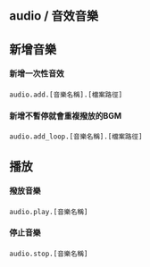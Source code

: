 ## audio / 音效音樂


## 新增音樂

#### 新增一次性音效

```
audio.add.[音樂名稱].[檔案路徑]
```

#### 新增不暫停就會重複撥放的BGM

```
audio.add_loop.[音樂名稱].[檔案路徑]
```

## 播放

#### 撥放音樂

```
audio.play.[音樂名稱]
```

#### 停止音樂

```
audio.stop.[音樂名稱]
```
